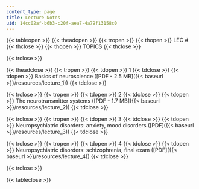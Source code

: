 ```yaml
---
content_type: page
title: Lecture Notes
uid: 14cc02af-b6b3-c20f-aea7-4a79f13158c0
---
```


{{< tableopen >}}
{{< theadopen >}}
{{< tropen >}}
{{< thopen >}}
LEC #
{{< thclose >}}
{{< thopen >}}
TOPICS
{{< thclose >}}

{{< trclose >}}

{{< theadclose >}}
{{< tropen >}}
{{< tdopen >}}
1
{{< tdclose >}}
{{< tdopen >}}
Basics of neuroscience ([PDF - 2.5 MB]({{< baseurl >}}/resources/lecture_1))
{{< tdclose >}}

{{< trclose >}}
{{< tropen >}}
{{< tdopen >}}
2
{{< tdclose >}}
{{< tdopen >}}
The neurotransmitter systems ([PDF - 1.7 MB]({{< baseurl >}}/resources/lecture_2))
{{< tdclose >}}

{{< trclose >}}
{{< tropen >}}
{{< tdopen >}}
3
{{< tdclose >}}
{{< tdopen >}}
Neuropsychiatric disorders: anxiety, mood disorders ([PDF]({{< baseurl >}}/resources/lecture_3))
{{< tdclose >}}

{{< trclose >}}
{{< tropen >}}
{{< tdopen >}}
4
{{< tdclose >}}
{{< tdopen >}}
Neuropsychiatric disorders: schizophrenia, final exam ([PDF]({{< baseurl >}}/resources/lecture_4))
{{< tdclose >}}

{{< trclose >}}

{{< tableclose >}}